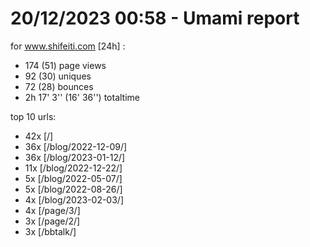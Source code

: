 # 20/12/2023 00:58 - Umami report
for www.shifeiti.com [24h] :

 - 174 (51) page views
 - 92 (30) uniques
 - 72 (28) bounces
 - 2h 17' 3'' (16' 36'') totaltime


top 10 urls:
 - 42x [/]
 - 36x [/blog/2022-12-09/]
 - 36x [/blog/2023-01-12/]
 - 11x [/blog/2022-12-22/]
 - 5x [/blog/2022-05-07/]
 - 5x [/blog/2022-08-26/]
 - 4x [/blog/2023-02-03/]
 - 4x [/page/3/]
 - 3x [/page/2/]
 - 3x [/bbtalk/]


